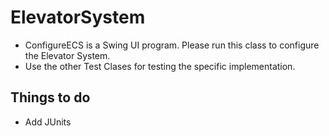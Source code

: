 # ElevatorSystem

- ConfigureECS is a Swing UI program. Please run this class to configure the Elevator System.
- Use the other Test Clases for testing the specific implementation.

## Things to do
- Add JUnits
